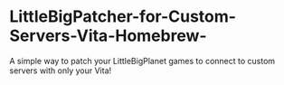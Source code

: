 # LittleBigPatcher-for-Custom-Servers-Vita-Homebrew-
 A simple way to patch your LittleBigPlanet games to connect to custom servers with only your Vita!
